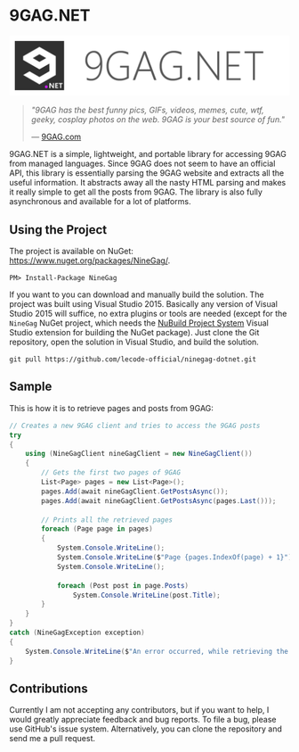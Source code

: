 # 9GAG.NET

![9GAG.NET Logo](https://github.com/lecode-official/ninegag-dotnet/blob/master/Documentation/Images/Banner.png "9GAG.NET Logo")

> *"9GAG has the best funny pics, GIFs, videos, memes, cute, wtf, geeky, cosplay photos on the web. 9GAG is your best source of fun."*
>
> &mdash; [9GAG.com](http://9gag.com/)

9GAG.NET is a simple, lightweight, and portable library for accessing 9GAG from managed languages. Since 9GAG does not seem to have an official API,
this library is essentially parsing the 9GAG website and extracts all the useful information. It abstracts away all the nasty HTML parsing and makes
it really simple to get all the posts from 9GAG. The library is also fully asynchronous and available for a lot of platforms.

## Using the Project

The project is available on NuGet: https://www.nuget.org/packages/NineGag/.

```batch
PM> Install-Package NineGag
```

If you want to you can download and manually build the solution. The project was built using Visual Studio 2015. Basically any version of Visual Studio 2015 will
suffice, no extra plugins or tools are needed (except for the `NineGag` NuGet project, which needs the
[NuBuild Project System](https://visualstudiogallery.msdn.microsoft.com/3efbfdea-7d51-4d45-a954-74a2df51c5d0) Visual Studio extension for building the NuGet
package). Just clone the Git repository, open the solution in Visual Studio, and build the solution.


```batch
git pull https://github.com/lecode-official/ninegag-dotnet.git
```

## Sample

This is how it is to retrieve pages and posts from 9GAG:

```csharp
// Creates a new 9GAG client and tries to access the 9GAG posts
try
{
    using (NineGagClient nineGagClient = new NineGagClient())
    {
        // Gets the first two pages of 9GAG
        List<Page> pages = new List<Page>();
        pages.Add(await nineGagClient.GetPostsAsync());
        pages.Add(await nineGagClient.GetPostsAsync(pages.Last()));

        // Prints all the retrieved pages
        foreach (Page page in pages)
        {
            System.Console.WriteLine();
            System.Console.WriteLine($"Page {pages.IndexOf(page) + 1}");
            System.Console.WriteLine();

            foreach (Post post in page.Posts)
                System.Console.WriteLine(post.Title);
        }
    }
}
catch (NineGagException exception)
{
    System.Console.WriteLine($"An error occurred, while retrieving the 9GAG posts: '{exception.Message}'.");
}
```

## Contributions

Currently I am not accepting any contributors, but if you want to help, I would greatly appreciate feedback and bug reports. To file a bug, please
use GitHub's issue system. Alternatively, you can clone the repository and send me a pull request.